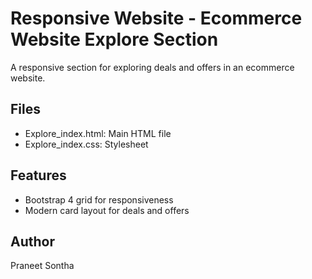 # Responsive Website - Ecommerce Website Explore Section

A responsive section for exploring deals and offers in an ecommerce website.

## Files
- Explore_index.html: Main HTML file
- Explore_index.css: Stylesheet

## Features
- Bootstrap 4 grid for responsiveness
- Modern card layout for deals and offers

## Author
Praneet Sontha
